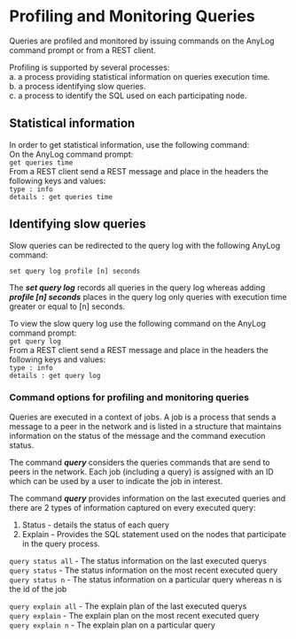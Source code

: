 # Profiling and Monitoring Queries

Queries are profiled and monitored by issuing commands on the AnyLog command prompt or from a REST client.

Profiling is supported by several processes:  
a. a process providing statistical information on queries execution time.  
b. a process identifying slow queries.  
c. a process to identify the SQL used on each participating node.  

## Statistical information
In order to get statistical information, use the following command:  
On the AnyLog command prompt:  
```get queries time```  
From a REST client send a REST message and place in the headers the following keys and values:  
```type : info```  
```details : get queries time```

## Identifying slow queries

Slow queries can be redirected to the query log with the following AnyLog command:  

```set query log profile [n] seconds```   

The  ***set query log*** records all queries in the query log whereas adding ***profile [n] seconds***
places in the query log only queries with execution time greater or equal to [n] seconds.

To view the slow query log use the following command on the AnyLog command prompt:  
```get query log```  
From a REST client send a REST message and place in the headers the following keys and values:  
```type : info```  
```details : get query log```

### Command options for profiling and monitoring queries

Queries are executed in a context of jobs. A job is a process that sends a message to a peer in the network and is listed in a structure
that maintains information on the status of the message and the command execution status.

The command ***query*** considers the queries commands that are send to peers in the network.
Each job (including a query) is assigned with an ID which can be used by a user to indicate the job in interest.

The command ***query*** provides information on the last executed queries and there are 2 types of information captured on every executed query:  
1. Status - details the status of each query
2. Explain - Provides the SQL statement used on the nodes that participate in the query process.
 

```query status all``` - The status information on the last executed querys<br/>
```query status``` - The status information on the most recent executed query<br/>
```query status n``` - The status information on a particular query whereas n is the id of the job<br/>

```query explain all``` - The explain plan of the last executed querys<br/>
```query explain``` - The explain plan on the most recent executed query<br/>
```query explain n``` - The explain plan on a particular query<br/>
